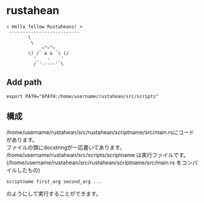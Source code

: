 # rustahean
```
< Hello fellow Rustaheans! >
 --------------------------
        \
         \
            _~^~^~_
        \) /  o o  \ (/
          '_   -   _'
          / '-----' \
```
## Add path
```
export PATH="$PATH:/home/username/rustahean/src/scripts"
```
## 構成
/home/username/rustahean/src/rustahean/scriptname/src/main.rsにコードがあります。<br>
ファイルの頭にdocstringが一応書いてあります。<br>
/home/username/rustahean/src/scripts/scriptname は実行ファイルです。
(/home/username/rustahean/src/rustahean/scriptname/src/main.rs をコンパイルしたもの)<br>
```sh
scriptname first_arg second_arg ...
```
のようにして実行することができます。
